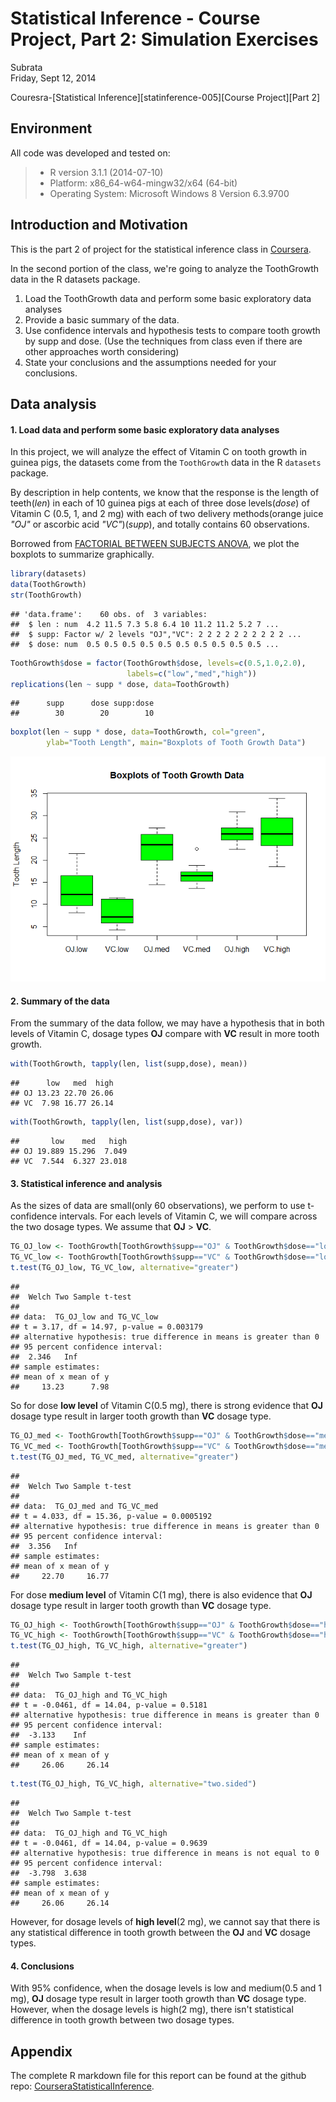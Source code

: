 # Statistical Inference - Course Project, Part 2: Simulation Exercises
Subrata  
Friday, Sept 12, 2014  

Couresra-[Statistical Inference][statinference-005][Course Project][Part 2]

## Environment
All code was developed and tested on:

> * R version 3.1.1 (2014-07-10) 
> * Platform: x86_64-w64-mingw32/x64 (64-bit)
> * Operating System: Microsoft Windows 8 Version 6.3.9700 


## Introduction and Motivation
This is the part 2 of project for the statistical inference class in [Coursera][1].

In the second portion of the class, we're going to analyze the ToothGrowth data in the R datasets package. 

1. Load the ToothGrowth data and perform some basic exploratory data analyses 
2. Provide a basic summary of the data.
3. Use confidence intervals and hypothesis tests to compare tooth growth by supp and dose. (Use the techniques from class even if there are other approaches worth considering)
4. State your conclusions and the assumptions needed for your conclusions. 


## Data analysis

#### 1. Load data and perform some basic exploratory data analyses
In this project, we will analyze the effect of Vitamin C on tooth growth in guinea pigs,  the datasets come from the `ToothGrowth` data in the R `datasets` package. 

By description in help contents, we know that the response is the length of teeth(*len*) in each of 10 guinea pigs at each of three dose levels(*dose*) of Vitamin C (0.5, 1, and 2 mg) with each of two delivery methods(orange juice *"OJ"* or ascorbic acid *"VC"*)(*supp*), and totally contains 60 observations. 

Borrowed from [FACTORIAL BETWEEN SUBJECTS ANOVA][4], we plot the boxplots to summarize graphically.


```r
library(datasets)
data(ToothGrowth)
str(ToothGrowth)
```

```
## 'data.frame':	60 obs. of  3 variables:
##  $ len : num  4.2 11.5 7.3 5.8 6.4 10 11.2 11.2 5.2 7 ...
##  $ supp: Factor w/ 2 levels "OJ","VC": 2 2 2 2 2 2 2 2 2 2 ...
##  $ dose: num  0.5 0.5 0.5 0.5 0.5 0.5 0.5 0.5 0.5 0.5 ...
```

```r
ToothGrowth$dose = factor(ToothGrowth$dose, levels=c(0.5,1.0,2.0), 
                          labels=c("low","med","high"))
replications(len ~ supp * dose, data=ToothGrowth)
```

```
##      supp      dose supp:dose 
##        30        20        10
```

```r
boxplot(len ~ supp * dose, data=ToothGrowth, col="green",
        ylab="Tooth Length", main="Boxplots of Tooth Growth Data")
```

![plot of chunk unnamed-chunk-1](./project_part2_files/figure-html/unnamed-chunk-1.png) 

#### 2. Summary of the data
From the summary of the data follow, we may have a hypothesis that in both levels of Vitamin C, dosage types **OJ** compare with **VC** result in more tooth growth.

```r
with(ToothGrowth, tapply(len, list(supp,dose), mean))
```

```
##      low   med  high
## OJ 13.23 22.70 26.06
## VC  7.98 16.77 26.14
```

```r
with(ToothGrowth, tapply(len, list(supp,dose), var))
```

```
##       low    med   high
## OJ 19.889 15.296  7.049
## VC  7.544  6.327 23.018
```

#### 3. Statistical inference and analysis
As the sizes of data are small(only 60 observations), we perform to use t-confidence intervals. For each levels of Vitamin C, we will compare across the two dosage types. We assume that **OJ** > **VC**.

```r
TG_OJ_low <- ToothGrowth[ToothGrowth$supp=="OJ" & ToothGrowth$dose=="low",1]
TG_VC_low <- ToothGrowth[ToothGrowth$supp=="VC" & ToothGrowth$dose=="low",1]
t.test(TG_OJ_low, TG_VC_low, alternative="greater")
```

```
## 
## 	Welch Two Sample t-test
## 
## data:  TG_OJ_low and TG_VC_low
## t = 3.17, df = 14.97, p-value = 0.003179
## alternative hypothesis: true difference in means is greater than 0
## 95 percent confidence interval:
##  2.346   Inf
## sample estimates:
## mean of x mean of y 
##     13.23      7.98
```

So for dose **low level** of Vitamin C(0.5 mg), there is strong evidence that **OJ** dosage type result in larger tooth growth than **VC** dosage type.


```r
TG_OJ_med <- ToothGrowth[ToothGrowth$supp=="OJ" & ToothGrowth$dose=="med",1]
TG_VC_med <- ToothGrowth[ToothGrowth$supp=="VC" & ToothGrowth$dose=="med",1]
t.test(TG_OJ_med, TG_VC_med, alternative="greater")
```

```
## 
## 	Welch Two Sample t-test
## 
## data:  TG_OJ_med and TG_VC_med
## t = 4.033, df = 15.36, p-value = 0.0005192
## alternative hypothesis: true difference in means is greater than 0
## 95 percent confidence interval:
##  3.356   Inf
## sample estimates:
## mean of x mean of y 
##     22.70     16.77
```

For dose **medium level** of Vitamin C(1 mg), there is also evidence that **OJ** dosage type result in larger tooth growth than **VC** dosage type.


```r
TG_OJ_high <- ToothGrowth[ToothGrowth$supp=="OJ" & ToothGrowth$dose=="high",1]
TG_VC_high <- ToothGrowth[ToothGrowth$supp=="VC" & ToothGrowth$dose=="high",1]
t.test(TG_OJ_high, TG_VC_high, alternative="greater")
```

```
## 
## 	Welch Two Sample t-test
## 
## data:  TG_OJ_high and TG_VC_high
## t = -0.0461, df = 14.04, p-value = 0.5181
## alternative hypothesis: true difference in means is greater than 0
## 95 percent confidence interval:
##  -3.133    Inf
## sample estimates:
## mean of x mean of y 
##     26.06     26.14
```

```r
t.test(TG_OJ_high, TG_VC_high, alternative="two.sided")
```

```
## 
## 	Welch Two Sample t-test
## 
## data:  TG_OJ_high and TG_VC_high
## t = -0.0461, df = 14.04, p-value = 0.9639
## alternative hypothesis: true difference in means is not equal to 0
## 95 percent confidence interval:
##  -3.798  3.638
## sample estimates:
## mean of x mean of y 
##     26.06     26.14
```

However, for dosage levels of **high level**(2 mg), we cannot say that there is any statistical difference in tooth growth between the **OJ** and **VC** dosage types.

#### 4. Conclusions 
With 95% confidence, when the dosage levels is low and medium(0.5 and 1 mg), **OJ** dosage type result in larger tooth growth than **VC** dosage type. However, when the dosage levels is high(2 mg), there isn't statistical difference in tooth growth between two dosage types.


## Appendix
The complete R markdown file for this report can be found at the github repo: [CourseraStatisticalInference][2].



[1]:https://www.coursera.org/course/statinference
[2]:https://github.com/uhuruqingcheng/CourseraStatisticalInference
[4]:http://ww2.coastal.edu/kingw/statistics/R-tutorials/factorial.html
